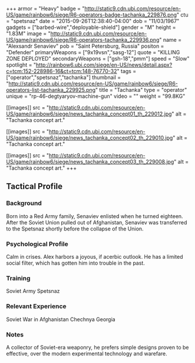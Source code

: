 +++
armor = "Heavy"
badge = "http://static9.cdn.ubi.com/resource/en-US/game/rainbow6/siege/R6-operators-badge-tachanka_229876.png"
ctu = "spetsnaz"
date = "2015-09-26T12:38:40-04:00"
dob = "11/03/1967"
gadgets = ["barbed-wire","deployable-shield"]
gender = "M"
height = "1.83M"
image = "http://static9.cdn.ubi.com/resource/en-US/game/rainbow6/siege/R6-operators-tachanka_229936.png"
name = "Alexsandr Senaviev"
pob = "Saint Petersburg, Russia"
positon = "Defender"
primaryWeapons = ["9x19vsn","sasg-12"]
quote = "KILLING ZONE DEPLOYED"
secondaryWeapons = ["gsh-18","pmm"]
speed = "Slow"
spotlight = "http://rainbow6.ubi.com/siege/en-US/news/detail.aspx?c=tcm:152-228986-16&ct=tcm:148-76770-32"
tags = ["operator","spetsnaz","tachanka"]
thumbnail = "http://static9.cdn.ubi.com/resource/en-US/game/rainbow6/siege/R6-operators-list-tachanka_229925.png"
title = "Tachanka"
type = "operator"
unique = "rp-46-degtyaryov-machine-gun"
video = ""
weight = "99.8KG"

[[images]]
  src = "http://static9.cdn.ubi.com/resource/en-US/game/rainbow6/siege/news_tachanka_concept01_th_229012.jpg"
  alt = "Tachanka concept art."

[[images]]
  src = "http://static9.cdn.ubi.com/resource/en-US/game/rainbow6/siege/news_tachanka_concept02_th_229010.jpg"
  alt = "Tachanka concept art."

[[images]]
  src = "http://static9.cdn.ubi.com/resource/en-US/game/rainbow6/siege/news_tachanka_concept03_th_229008.jpg"
  alt = "Tachanka concept art."
+++

## Tactical Profile

### Background

Born into a Red Army family, Senaviev enlisted when he turned eighteen. After the Soviet Union pulled out of Afghanistan, Senaviev was transferred to the Spetsnaz shortly before the collapse of the Union.

### Psychological Profile

Calm in crises. Alex harbors a joyous, if acerbic outlook. He has a limited social filter, which has gotten him into trouble in the past.

### Training

Soviet Army
Spetsnaz

### Relevant Experience

Soviet War in Afghanistan
Chechnya
Georgia

### Notes

A collector of Soviet-era weaponry, he prefers simple designs proven to be effective, over the modern experimental technology and warefare.
